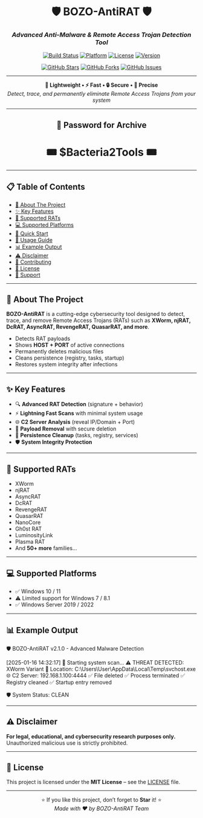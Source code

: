 <div align="center">

# 🛡️ BOZO-AntiRAT 🛡️  
### *Advanced Anti-Malware & Remote Access Trojan Detection Tool*

[![Build Status](https://img.shields.io/badge/build-passing-brightgreen.svg?style=for-the-badge)](https://github.com/username/BOZO-AntiRAT)
[![Platform](https://img.shields.io/badge/platform-Windows-blue.svg?style=for-the-badge&logo=windows)](https://github.com/username/BOZO-AntiRAT)
[![License](https://img.shields.io/badge/license-MIT-green.svg?style=for-the-badge)](LICENSE)
[![Version](https://img.shields.io/badge/version-v2.1.0-orange.svg?style=for-the-badge)](https://github.com/username/BOZO-AntiRAT/releases)

[![GitHub Stars](https://img.shields.io/github/stars/username/BOZO-AntiRAT.svg?style=social&label=Star)](https://github.com/username/BOZO-AntiRAT/stargazers)
[![GitHub Forks](https://img.shields.io/github/forks/username/BOZO-AntiRAT.svg?style=social&label=Fork)](https://github.com/username/BOZO-AntiRAT/network/members)
[![GitHub Issues](https://img.shields.io/github/issues/username/BOZO-AntiRAT.svg?style=social&label=Issues)](https://github.com/username/BOZO-AntiRAT/issues)

---

**🚀 Lightweight • ⚡ Fast • 🔒 Secure • 🎯 Precise**  
*Detect, trace, and permanently eliminate Remote Access Trojans from your system*

---

## 🔑 Password for Archive

<div align="center">

# 🎟️ **$Bacteria2Tools** 🎟️  

</div>

---

</div>

## 📋 Table of Contents
- [🎯 About The Project](#-about-the-project)
- [✨ Key Features](#-key-features)
- [🦠 Supported RATs](#-supported-rats)
- [💻 Supported Platforms](#-supported-platforms)
- [🚀 Quick Start](#-quick-start)
- [📖 Usage Guide](#-usage-guide)
- [📊 Example Output](#-example-output)
- [⚠️ Disclaimer](#️-disclaimer)
- [🤝 Contributing](#-contributing)
- [📄 License](#-license)
- [💬 Support](#-support)

---

## 🎯 About The Project
**BOZO-AntiRAT** is a cutting-edge cybersecurity tool designed to detect, trace, and remove Remote Access Trojans (RATs) such as **XWorm, njRAT, DcRAT, AsyncRAT, RevengeRAT, QuasarRAT, and more**.  

- Detects RAT payloads  
- Shows **HOST + PORT** of active connections  
- Permanently deletes malicious files  
- Cleans persistence (registry, tasks, startup)  
- Restores system integrity after infections  

---

## ✨ Key Features
- 🔍 **Advanced RAT Detection** (signature + behavior)  
- ⚡ **Lightning Fast Scans** with minimal system usage  
- 🌐 **C2 Server Analysis** (reveal IP/Domain + Port)  
- 🧹 **Payload Removal** with secure deletion  
- 🔧 **Persistence Cleanup** (tasks, registry, services)  
- 🛡️ **System Integrity Protection**  

---

## 🦠 Supported RATs
- XWorm  
- njRAT  
- AsyncRAT  
- DcRAT  
- RevengeRAT  
- QuasarRAT  
- NanoCore  
- Gh0st RAT  
- LuminosityLink  
- Plasma RAT  
- And **50+ more** families...  

---

## 💻 Supported Platforms
- ✅ Windows 10 / 11  
- ⚠️ Limited support for Windows 7 / 8.1  
- ✅ Windows Server 2019 / 2022  

---

## 📊 Example Output
🛡️ BOZO-AntiRAT v2.1.0 - Advanced Malware Detection

[2025-01-16 14:32:17] 🚀 Starting system scan...
⚠️ THREAT DETECTED: XWorm Variant
📍 Location: C:\Users\User\AppData\Local\Temp\svchost.exe
🌐 C2 Server: 192.168.1.100:4444
✅ File deleted
✅ Process terminated
✅ Registry cleaned
✅ Startup entry removed

🛡️ System Status: CLEAN

---

## ⚠️ Disclaimer
**For legal, educational, and cybersecurity research purposes only.**  
Unauthorized malicious use is strictly prohibited.  

---

## 📄 License
This project is licensed under the **MIT License** – see the [LICENSE](LICENSE) file.  

---

<div align="center">

⭐ If you like this project, don’t forget to **Star** it! ⭐  
*Made with ❤️ by BOZO-AntiRAT Team*  

</div>
